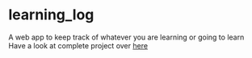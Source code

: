 # learning_log
A web app to keep track of whatever you are learning or going to learn
Have a look at complete project over [here](https://infinite-badlands-27213.herokuapp.com/)
